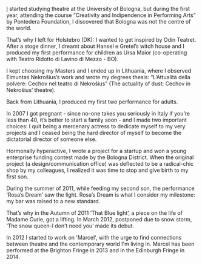 [I](http://uk.linkedin.com/in/irenegk) started studying theatre at the University of Bologna, but during the first year, attending the course “Creativity and Indipendence in Performing Arts” by Pontedera Foundation, I discovered that Bologna was not the centre of the world.

That’s why I left for Holstebro (DK): I wanted to get inspired by Odin Teatret. After a stoge dinner, I dreamt about Hansel e Gretel’s witch house and I produced my first performance for children as Ursa Maior (co-operating with Teatro Ridotto di Lavino di Mezzo - BO).

I kept choosing my Masters and I ended up in Lithuania, where I observed Eimuntas Nekrošius’s work and wrote my degrees thesis: “L’Attualità della polvere: Cechov nel teatro di Nekrošius” (The actuality of dust: Cechov in Nekrošius’ theatre).

Back from Lithuania, I produced my first two performance for adults.

In 2007 I got pregnant - since no-one takes you seriously in Italy if you’re less than 40, it’s better to start a family soon - and I made two important choices: I quit being a mercenary actress to dedicate myself to my very projects and I ceased being the hard director of myself to become the dictatorial director of someone else.

Hormonally hyperactive, I wrote a project for a startup and won a young enterprise funding contest made by the Bologna District. When the original project (a design/communication office) was deflected to be a radical-chic shop by my colleagues, I realized it was time to stop and give birth to my first son.

During the summer of 2011, while feeding my second son, the performance ‘Rosa’s Dream’ saw the light. Rosa’s Dream is what I consider my milestone: my bar was raised to a new standard.

That’s why in the Autumn of 2011 ‘That Blue light’, a piece on the life of Madame Curie, got a lifting. In March 2012, postponed due to snow storm, ‘The snow queen-I don’t need you’ made its debut.

In 2012 I started to work on 'Marcel', with the urge to find connections between theatre and the contemporary world I'm living in. Marcel has been performed at the Brighton Fringe in 2013 and in the Edinburgh Fringe in 2014.